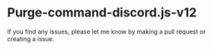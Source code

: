 # Purge-command-discord.js-v12

If you find any issues, please let me know by making a pull request or creating a issue.

